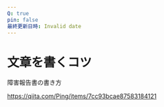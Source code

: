 ```yaml
---
Q: true
pin: false
最終更新日時: Invalid date
---
```

# 文章を書くコツ

障害報告書の書き方

https://qiita.com/Ping/items/7cc93bcae87583184121